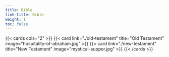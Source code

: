 ```yaml
---
title: Bible
link-title: Bible
weight: 1
toc: false
---
```


{{< cards cols="2" >}}
  {{< card link="./old-testament" title="Old Testament" image="hospitality-of-abraham.jpg" >}}
  {{< card link="./new-testament" title="New Testament" image="mystical-supper.jpg" >}}
{{< /cards >}}
